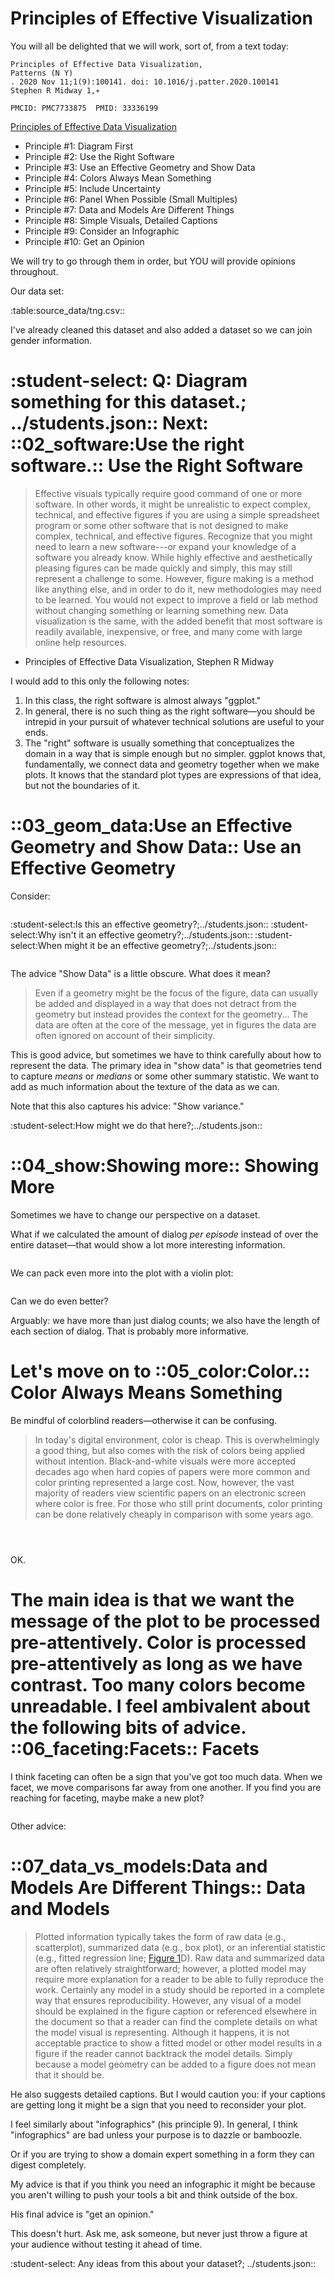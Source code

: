 Principles of Effective Visualization
=====================================

You will all be delighted that we will work, sort of, from a text today:

```
Principles of Effective Data Visualization,
Patterns (N Y)
. 2020 Nov 11;1(9):100141. doi: 10.1016/j.patter.2020.100141
Stephen R Midway 1,∗

PMCID: PMC7733875  PMID: 33336199

```
[Principles of Effective Data Visualization](https://pmc.ncbi.nlm.nih.gov/articles/PMC7733875/)

- Principle #1: Diagram First
- Principle #2: Use the Right Software
- Principle #3: Use an Effective Geometry and Show Data
- Principle #4: Colors Always Mean Something
- Principle #5: Include Uncertainty
- Principle #6: Panel When Possible (Small Multiples)
- Principle #7: Data and Models Are Different Things
- Principle #8: Simple Visuals, Detailed Captions
- Principle #9: Consider an Infographic
- Principle #10: Get an Opinion

We will try to go through them in order, but YOU will provide opinions
throughout.

Our data set:

:table:source_data/tng.csv::


I've already cleaned this dataset and also added a dataset so we can join gender information.

:student-select: Q: Diagram something for this dataset.; ../students.json::
Next: ::02_software:Use the right software.::
Use the Right Software
======================

> Effective visuals typically require good command of one or more
> software. In other words, it might be unrealistic to expect complex,
> technical, and effective figures if you are using a simple spreadsheet
> program or some other software that is not designed to make complex,
> technical, and effective figures. Recognize that you might need to learn
> a new software---or expand your knowledge of a software you already
> know. While highly effective and aesthetically pleasing figures can be
> made quickly and simply, this may still represent a challenge to some.
> However, figure making is a method like anything else, and in order to
> do it, new methodologies may need to be learned. You would not expect to
> improve a field or lab method without changing something or learning
> something new. Data visualization is the same, with the added benefit
> that most software is readily available, inexpensive, or free, and many
> come with large online help resources.
- Principles of Effective Data Visualization, Stephen R Midway

I would add to this only the following notes:

1. In this class, the right software is almost always "ggplot."
2. In general, there is no such thing as the right software—you should be intrepid in your pursuit of whatever
technical solutions are useful to your ends.
3. The "right" software is usually something that conceptualizes the domain in a way that is simple enough
but no simpler. ggplot knows that, fundamentally, we connect data and geometry together when we make plots. It knows that the standard plot types are expressions of that idea, but not the boundaries of it.

::03_geom_data:Use an Effective Geometry and Show Data::
Use an Effective Geometry
=========================

Consider:

``` R file=bad_geometry.R

```

:student-select:Is this an effective geometry?;../students.json::
:student-select:Why isn't it an effective geometry?;../students.json::
:student-select:When might it be an effective geometry?;../students.json::





``` R file=good_geometry.R

```
The advice "Show Data" is a little obscure. What does it mean?

> Even if a geometry
> might be the focus of the figure, data can usually be added and
> displayed in a way that does not detract from the geometry but instead
> provides the context for the geometry... The data are often at the core of the
> message, yet in figures the data are often ignored on account of their
> simplicity.

This is good advice, but sometimes we have to think carefully about how to represent the data.
The primary idea in "show data" is that geometries tend to capture *means* or *medians* or some other summary
statistic. We want to add as much information about the texture of the data as we can.

Note that this also captures his advice: "Show variance."

:student-select:How might we do that here?;../students.json::

::04_show:Showing more::
Showing More
============

Sometimes we have to change our perspective on a dataset.

What if we calculated the amount of dialog *per episode* instead of over the entire
dataset—that would show a lot more interesting information.

``` R file=better_geom.R

```
We can pack even more into the plot with a violin plot:

``` R file=geom_violin.R

```
Can we do even better?

Arguably: we have more than just dialog counts; we also have the length of each 
section of dialog. That is probably more informative.


Let's move on to ::05_color:Color.::
Color Always Means Something
============================

Be mindful of colorblind readers—otherwise it can be confusing.

> In today's digital environment, color is cheap. This is overwhelmingly
> a good thing, but also comes with the risk of colors being applied
> without intention. Black-and-white visuals were more accepted decades
> ago when hard copies of papers were more common and color printing
> represented a large cost. Now, however, the vast majority of readers
> view scientific papers on an electronic screen where color is free. For
> those who still print documents, color printing can be done relatively
> cheaply in comparison with some years ago.

``` R file=color.R

```

``` R file=bw.R

```

``` R file=colorblind.R

```

OK. 

The main idea is that we want the message of the plot to be processed pre-attentively. Color is processed pre-attentively as long as we have contrast. Too many colors become unreadable.
I feel ambivalent about the following bits of advice. ::06_faceting:Facets::
Facets
======

I think faceting can often be a sign that you've got too much data.
When we facet, we move comparisons far away from one another. If you find you
are reaching for faceting, maybe make a new plot?

``` R file=facets.R

```
Other advice:

::07_data_vs_models:Data and Models Are Different Things::
Data and Models
===============

> Plotted information typically takes the form of raw data (e.g.,
> scatterplot), summarized data (e.g., box plot), or an inferential
> statistic (e.g., fitted regression line; [Figure 1](#fig1)D).
> Raw data and summarized data are often relatively straightforward;
> however, a plotted model may require more explanation for a reader to be
> able to fully reproduce the work. Certainly any model in a study should
> be reported in a complete way that ensures reproducibility. However, any
> visual of a model should be explained in the figure caption or
> referenced elsewhere in the document so that a reader can find the
> complete details on what the model visual is representing. Although it
> happens, it is not acceptable practice to show a fitted model or other
> model results in a figure if the reader cannot backtrack the model
> details. Simply because a model geometry can be added to a figure does
> not mean that it should be.

He also suggests detailed captions. But I would caution you: if your captions are getting long
it might be a sign that you need to reconsider your plot.

I feel similarly about "infographics" (his principle 9). In general, I
think "infographics" are bad unless your purpose is to dazzle or bamboozle.

Or if you are trying to show a domain expert something in a form they
can digest completely.

My advice is that if you think you need an infographic it might be
because you aren't willing to push your tools a bit and think outside
of the box.

His final advice is "get an opinion."

This doesn't hurt. Ask me, ask someone, but never just throw a figure at your
audience without testing it ahead of time.

:student-select: Any ideas from this about your dataset?; ../students.json::
